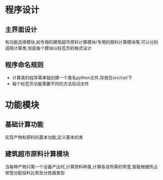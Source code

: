# 程序设计
## 主界面设计
有功能选择模块,如专用的建筑超市原料计算模块/专用的原料计算模块等,可以分别调用计算类,但是每个模块以标签页的格式设计
## 程序命名规则
- 计算类的程序需单独创建一个类名python文件,存放在src/cal/下
- 每个标签页功能需要不同的方法启动文件


# 功能模块

## 基础计算功能
实现产物和原料的基本功能,定义基本的类
## 建筑超市原料计算模块
当每种产物只需一个设备产出时,计算原料种类,计算各自所需的带宽,智能根据所占带宽分配投料比例及分拣器类型
### 